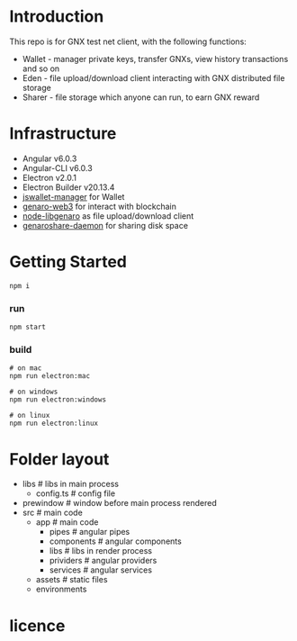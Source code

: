 # Introduction

This repo is for GNX test net client, with the following functions:
- Wallet - manager private keys, transfer GNXs, view history transactions and so on
- Eden - file upload/download client interacting with GNX distributed file storage
- Sharer - file storage which anyone can run, to earn GNX reward

# Infrastructure

- Angular v6.0.3
- Angular-CLI v6.0.3
- Electron v2.0.1
- Electron Builder v20.13.4
- [jswallet-manager](https://www.npmjs.com/package/jswallet-manager) for Wallet
- [genaro-web3](https://www.npmjs.com/package/genaro-web3) for interact with blockchain
- [node-libgenaro](https://github.com/GenaroNetwork/node-libgenaro) as file upload/download client
- [genaroshare-daemon](https://www.npmjs.com/package/genaroshare-daemon) for sharing disk space

# Getting Started
```
npm i
```

### run
```
npm start
```

### build 
```
# on mac
npm run electron:mac

# on windows
npm run electron:windows

# on linux
npm run electron:linux
```

# Folder layout
*   libs # libs in main process
    *   config.ts # config file
*   prewindow # window before main process rendered
*   src # main code
    *   app # main code
        *   pipes # angular pipes
        *   components # angular components
        *   libs # libs in render process
        *   prividers # angular providers
        *   services # angular services
    *   assets # static files
    *   environments 

# licence
